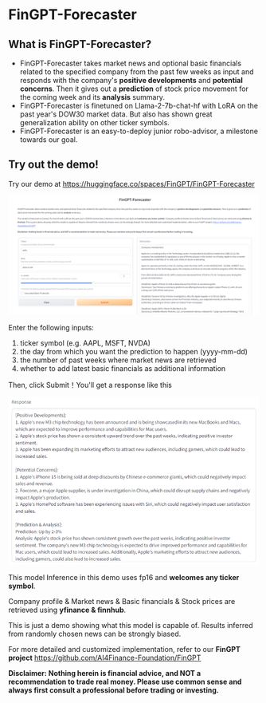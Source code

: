 # FinGPT-Forecaster

## What is FinGPT-Forecaster?
- FinGPT-Forecaster takes market news and optional basic financials related to the specified company from the past few weeks as input and responds with the company's **positive developments** and **potential concerns**. Then it gives out a **prediction** of stock price movement for the coming week and its **analysis** summary.
- FinGPT-Forecaster is finetuned on Llama-2-7b-chat-hf with LoRA on the past year's DOW30 market data. But also has shown great generalization ability on other ticker symbols.
- FinGPT-Forecaster is an easy-to-deploy junior robo-advisor, a milestone towards our goal.

## Try out the demo!

Try our demo at <https://huggingface.co/spaces/FinGPT/FinGPT-Forecaster>

![demo_interface](figs/interface.png)

Enter the following inputs:

1) ticker symbol (e.g. AAPL, MSFT, NVDA)
2) the day from which you want the prediction to happen (yyyy-mm-dd)
3) the number of past weeks where market news are retrieved
4) whether to add latest basic financials as additional information

Then, click Submit！You'll get a response like this

![demo_response](figs/response.png)

This model  Inference in this demo uses fp16 and **welcomes any ticker symbol**.

Company profile & Market news & Basic financials & Stock prices are retrieved using **yfinance & finnhub**.

This is just a demo showing what this model is capable of. Results inferred from randomly chosen news can be strongly biased.

For more detailed and customized implementation, refer to our **FinGPT project** <https://github.com/AI4Finance-Foundation/FinGPT>

**Disclaimer: Nothing herein is financial advice, and NOT a recommendation to trade real money. Please use common sense and always first consult a professional before trading or investing.**
